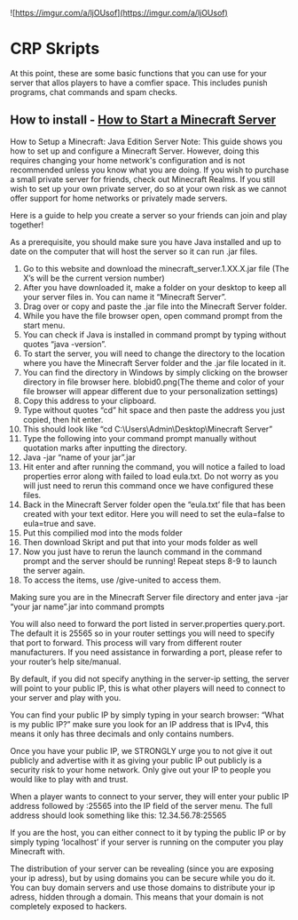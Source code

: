 ![https://imgur.com/a/ljOUsof](https://imgur.com/a/ljOUsof)

# CRP Skripts

At this point, these are some basic functions that you can use for your server that allos players to have a comfier space.
This includes punish programs, chat commands and spam checks. 

## How to install - [How to Start a Minecraft Server](https://help.minecraft.net/hc/en-us/articles/360058525452-How-to-Setup-a-Minecraft-Java-Edition-Server)

How to Setup a Minecraft: Java Edition Server
Note: This guide shows you how to set up and configure a Minecraft Server. However, doing this requires changing your home network's configuration and is not recommended unless you know what you are doing. If you wish to purchase a small private server for friends, check out Minecraft Realms. If you still wish to set up your own private server, do so at your own risk as we cannot offer support for home networks or privately made servers. 

Here is a guide to help you create a server so your friends can join and play together!  

As a prerequisite, you should make sure you have Java installed and up to date on the computer that will host the server so it can run .jar files. 


1. Go to this website and download the minecraft_server.1.XX.X.jar file (The X’s will be the current version number) 
2. After you have downloaded it, make a folder on your desktop to keep all your server files in. You can name it “Minecraft Server”. 
3. Drag over or copy and paste the .jar file into the Minecraft Server folder. 
4. While you have the file browser open, open command prompt from the start menu.  
5. You can check if Java is installed in command prompt by typing without quotes “java -version”. 
6. To start the server, you will need to change the directory to the location where you have the Minecraft Server folder and the .jar file located in it. 
7. You can find the directory in Windows by simply clicking on the browser directory in file browser here. blobid0.png(The theme and color of your file browser will appear different due to your personalization settings) 
8. Copy this address to your clipboard. 
9. Type without quotes “cd” hit space and then paste the address you just copied, then hit enter.
10. This should look like “cd C:\Users\Admin\Desktop\Minecraft Server”
11. Type the following into your command prompt manually without quotation marks after inputting the directory.
12. Java -jar “name of your jar”.jar
13. Hit enter and after running the command, you will notice a failed to load properties error along with failed to load eula.txt. Do not worry as you will just need to rerun this command once we have configured these files.
14. Back in the Minecraft Server folder open the “eula.txt’ file that has been created with your text editor. Here you will need to set the eula=false to eula=true and save.
15. Put this compilied mod into the mods folder
16. Then download Skript and put that into your mods folder as well
17. Now you just have to rerun the launch command in the command prompt and the server should be running! Repeat steps 8-9 to launch the server again.
18. To access the items, use /give-united to access them. 

Making sure you are in the Minecraft Server file directory and enter java -jar “your jar name”.jar into command prompts 

You will also need to forward the port listed in server.properties query.port. The default it is 25565 so in your router settings you will need to specify that port to forward. This process will vary from different router manufacturers. If you need assistance in forwarding a port, please refer to your router’s help site/manual. 

By default, if you did not specify anything in the server-ip setting, the server will point to your public IP, this is what other players will need to connect to your server and play with you. 

You can find your public IP by simply typing in your search browser: “What is my public IP?” make sure you look for an IP address that is IPv4, this means it only has three decimals and only contains numbers. 

Once you have your public IP, we STRONGLY urge you to not give it out publicly and advertise with it as giving your public IP out publicly is a security risk to your home network. Only give out your IP to people you would like to play with and trust. 

When a player wants to connect to your server, they will enter your public IP address followed by :25565 into the IP field of the server menu. The full address should look something like this: 12.34.56.78:25565 

If you are the host, you can either connect to it by typing the public IP or by simply typing ‘localhost’ if your server is running on the computer you play Minecraft with.

The distribution of your server can be revealing (since you are exposing your ip adress), but by using domains you can be secure while you do it. 
You can buy domain servers and use those domains to distribute your ip adress, hidden through a domain. This means that your domain is not completely exposed to hackers.
